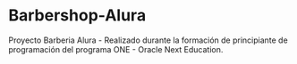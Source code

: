 # Barbershop-Alura
 Proyecto Barberia Alura - Realizado durante la formación de principiante de programación del programa ONE - Oracle Next Education.

